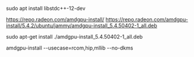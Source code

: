 sudo apt install libstdc++-12-dev

https://repo.radeon.com/amdgpu-install/
https://repo.radeon.com/amdgpu-install/5.4.2/ubuntu/jammy/amdgpu-install_5.4.50402-1_all.deb

sudo apt-get install ./amdgpu-install_5.4.50402-1_all.deb

amdgpu-install --usecase=rcom,hip,mllib --no-dkms
